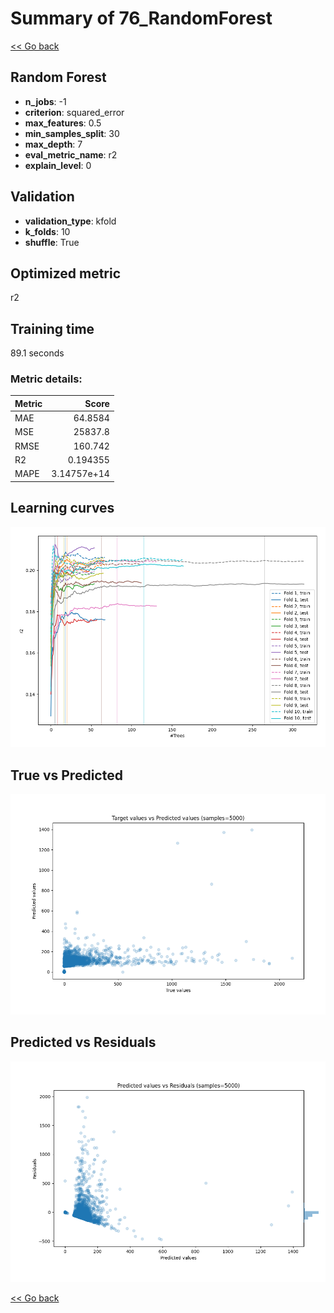 # Summary of 76_RandomForest

[<< Go back](../README.md)


## Random Forest
- **n_jobs**: -1
- **criterion**: squared_error
- **max_features**: 0.5
- **min_samples_split**: 30
- **max_depth**: 7
- **eval_metric_name**: r2
- **explain_level**: 0

## Validation
 - **validation_type**: kfold
 - **k_folds**: 10
 - **shuffle**: True

## Optimized metric
r2

## Training time

89.1 seconds

### Metric details:
| Metric   |           Score |
|:---------|----------------:|
| MAE      |    64.8584      |
| MSE      | 25837.8         |
| RMSE     |   160.742       |
| R2       |     0.194355    |
| MAPE     |     3.14757e+14 |



## Learning curves
![Learning curves](learning_curves.png)
## True vs Predicted

![True vs Predicted](true_vs_predicted.png)


## Predicted vs Residuals

![Predicted vs Residuals](predicted_vs_residuals.png)



[<< Go back](../README.md)
